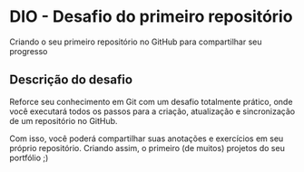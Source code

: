 # DIO - Desafio do primeiro repositório

Criando o seu primeiro repositório no GitHub para compartilhar seu progresso

## Descrição do desafio
Reforce seu conhecimento em Git com um desafio totalmente prático, onde você executará todos os passos para a criação, atualização e sincronização de um repositório no GitHub.

Com isso, você poderá compartilhar suas anotações e exercícios em seu próprio repositório. Criando assim, o primeiro (de muitos) projetos do seu portfólio ;)
